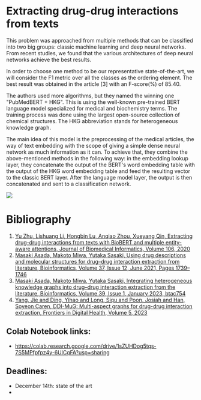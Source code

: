 # Extracting drug-drug interactions from texts

This problem was approached from multiple methods that can be classified into two big groups: classic machine learning and deep neural networks. From recent studies, we found that the various architectures of deep neural networks achieve the best results.

In order to choose one method to be our representative state-of-the-art, we will consider the F1 metric over all the classes as the ordering element. The best result was obtained in the article [3] with an F-score(%) of 85.40.

The authors used more algorithms, but they named the winning one "PubMedBERT + HKG". This is using the well-known pre-trained BERT language model specialized for medical and biochemistry terms. The training process was done using the largest open-source collection of chemical structures. The HKG abbreviation stands for heterogeneous knowledge graph.

The main idea of this model is the preprocessing of the medical articles, the way of text embedding with the scope of giving a simple dense neural network as much information as it can. To achieve that, they combine the above-mentioned methods in the following way: in the embedding lookup layer, they concatenate the output of the BERT's word embedding table with the output of the HKG word embedding table and feed the resulting vector to the classic BERT layer. After the language model layer, the output is then concatenated and sent to a classification network. 


<img src="https://oup.silverchair-cdn.com/oup/backfile/Content_public/Journal/bioinformatics/39/1/10.1093_bioinformatics_btac754/1/btac754f2.jpeg?Expires=1705505680&Signature=LVO5w-n2z2YmrSzMqKnoteC06zcJMeoa0lYdhZLRsTjwW6EqG4NhyaHKqL1WHHNAV6TL4LVdZ1uWVImeK5FGhiwlcC64IbzdaYFaMN36eccy1dDx7LmrmbvlptV5YWduH4wjgpaJQ6UZxKQfRPQix~OtVeXwIy1ols4uhzumflrT9DAvf18vbFuh484NiwtpA648MNkeX0GZI6ebh4RuaesjoqJQbo30H20iATblSOkj0bGlLpemdJji~eHMIiZd-PH6hRUvzFPZ7nCg-EE9lp26S4IENNMa5b6pfGhyEjkjkiBkLgWFV2sFoU-nZKu5BlvtTbk0YWeaX5pKlLSLfA__&Key-Pair-Id=APKAIE5G5CRDK6RD3PGA">

# Bibliography

1. [Yu Zhu, Lishuang Li, Hongbin Lu, Anqiao Zhou, Xueyang Qin, Extracting drug-drug interactions from texts with BioBERT and multiple entity-aware attentions, Journal of Biomedical Informatics, Volume 106, 2020](https://www.sciencedirect.com/science/article/pii/S1532046420300794) 
2. [Masaki Asada, Makoto Miwa, Yutaka Sasaki, Using drug descriptions and molecular structures for drug–drug interaction extraction from literature, Bioinformatics, Volume 37, Issue 12, June 2021, Pages 1739–1746](https://doi.org/10.1093/bioinformatics/btaa907)
3. [Masaki Asada, Makoto Miwa, Yutaka Sasaki, Integrating heterogeneous knowledge graphs into drug–drug interaction extraction from the literature, Bioinformatics, Volume 39, Issue 1, January 2023, btac754](https://doi.org/10.1093/bioinformatics/btac754)
4. [Yang, Jie and Ding, Yihao and Long, Siqu and Poon, Josiah and Han, Soyeon Caren, DDI-MuG: Multi-aspect graphs for drug-drug interaction extraction, Frontiers in Digital Health, Volume 5, 2023](https://www.frontiersin.org/articles/10.3389/fdgth.2023.1154133)

## Colab Notebook links:
- https://colab.research.google.com/drive/1sZUHDog5tqs-7S5MPfpfpz4y-6UlCqFA?usp=sharing
## Deadlines:

- December 14th: state of the art
- 

